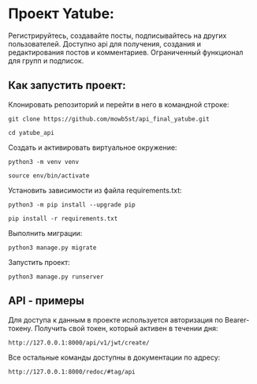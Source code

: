 # Проект Yatube:

Регистрируйтесь, создавайте посты, подписывайтесь на других пользователей. 
Доступно api для получения, создания и редактирования постов и комментариев.
Ограниченный функционал для групп и подписок.


## Как запустить проект:

Клонировать репозиторий и перейти в него в командной строке:

```
git clone https://github.com/mowb5st/api_final_yatube.git
```

```
cd yatube_api
```

Cоздать и активировать виртуальное окружение:

```
python3 -m venv venv
```

```
source env/bin/activate
```

Установить зависимости из файла requirements.txt:

```
python3 -m pip install --upgrade pip
```

```
pip install -r requirements.txt
```

Выполнить миграции:

```
python3 manage.py migrate
```

Запустить проект:

```
python3 manage.py runserver
```

## API - примеры

Для доступа к данным в проекте используется авторизация по Bearer-токену.
Получить свой токен, который активен в течении дня:

```
http://127.0.0.1:8000/api/v1/jwt/create/
```

Все остальные команды доступны в документации по адресу:

```
http://127.0.0.1:8000/redoc/#tag/api
```
